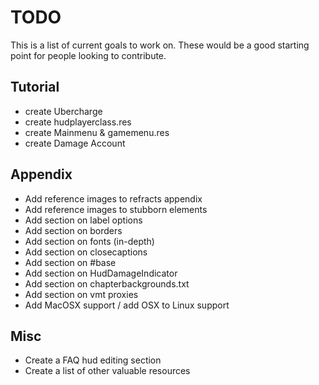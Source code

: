 # TODO

This is a list of current goals to work on. These would be a good starting point for people looking to contribute.

## Tutorial

* create Ubercharge
* create hudplayerclass.res
* create Mainmenu & gamemenu.res
* create Damage Account

## Appendix

* Add reference images to refracts appendix
* Add reference images to stubborn elements
* Add section on label options
* Add section on borders
* Add section on fonts (in-depth)
* Add section on closecaptions
* Add section on #base
* Add section on HudDamageIndicator
* Add section on chapterbackgrounds.txt
* Add section on vmt proxies
* Add MacOSX support / add OSX to Linux support

## Misc

* Create a FAQ hud editing section
* Create a list of other valuable resources
